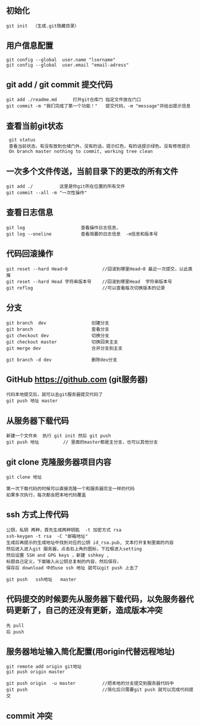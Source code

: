 ## 初始化

	git init  （生成.git隐藏目录）

## 用户信息配置

	git config --global  user.name "lsername"
	git config --global  user.email "email-adress"

##  git add  / git commit  提交代码

	git add ./readme.md      打开git仓库门 指定文件放在门口
	git commit -m "我们完成了第一个功能！"   提交代码，-m "message"并给出提示信息

##  查看当前git状态

	 git status  
	 查看当前状态，有没有放到仓储门外，没有的话，提示红色，有的话提示绿色。没有修改提示
	 On branch master nothing to commit, working tree clean

##  一次多个文件传送，当前目录下的更改的所有文件

	git add ./          这里是你git所在位置的所有文件
	git commit --all -m "一次性操作"

##  查看日志信息

	git log        				查看操作日志信息，
	git log --oneline			查看简要的日志信息  -m信息和版本号

## 代码回滚操作

	git reset --hard Head~0      		//回滚到哪里Head~0 最近一次提交，以此类推
	git reset --hard Head 字符串版本号  	//回滚到哪里Head  字符串版本号
	git reflog  						//可以查看每次切换版本的记录

## 分支

	git branch  dev  				创建分支
	git branch  	  				查看分支
	git checkout dev 	  			切换分支
	git checkout master 	  		切换回来主支
	git merge dev 	  				合并分支到主支
	
	git branch -d dev				删除dev分支

## GitHub  https://github.com (git服务器)

	代码本地提交后，就可以去git服务器提交代码了
	git push 地址 master

##  从服务器下载代码

	新建一个文件夹  执行	git init 然后 git push
	git push 地址 		// 里面的master都是主分支，也可以其他分支

## git clone 克隆服务器项目内容

	git clone 地址 
	
	第一次下载代码的时候可以直接克隆一个和服务器完全一样的代码
	如果多次执行，每次都会把本地代码覆盖

## ssh 方式上传代码

	公钥，私钥 两种，首先生成两种钥匙  -t 加密方式 rsa
	ssh-keygen -t rsa  -C "邮箱地址"
	生成后再提示的生成地址中找到对应的公钥 id_rsa.pub, 文本打开复制里面的内容
	然后进入进入git 服务器，点击右上角的图标，下拉框进入setting
	然后设置 SSH and GPG keys ，新建 sshkey ,
	标题自己定义，下面输入从公钥总复制的内容，然后保存，
	保存后 download 中的use ssh 地址 就可以git push 上去了
	
	git push   ssh地址   master

##  代码提交的时候要先从服务器下载代码，以免服务器代码更新了，自己的还没有更新，造成版本冲突

	先 pull   
	后 push

##  服务器地址输入简化配置(用origin代替远程地址)

	git remote add origin git地址
	git push origin master
	
	git push origin  -u master  		//把本地的分支提交到服务器代码中
	git push 							//简化后只需要git push 就可以完成代码提交

## commit 冲突




